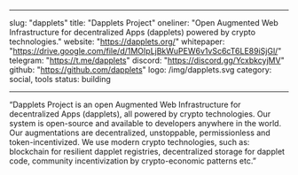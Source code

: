 
---
slug: "dapplets"
title: "Dapplets Project"
oneliner: "Open Augmented Web Infrastructure for decentralized Apps (dapplets) powered by crypto technologies."
website: "https://dapplets.org/"
whitepaper: "https://drive.google.com/file/d/1MOIpLjBkWuPEW6v1vSc6cT6LE89iSjGl/"
telegram: "https://t.me/dapplets"
discord: "https://discord.gg/YcxbkcyjMV"
github: "https://github.com/dapplets"
logo: /img/dapplets.svg
category: social, tools
status: building

---

“Dapplets Project is an open Augmented Web Infrastructure for decentralized Apps (dapplets), all powered by crypto technologies.  Our system is open-source and available to developers anywhere in the world.
Our augmentations are decentralized, unstoppable, permissionless and token-incentivized. We use modern crypto technologies, such as: blockchain for resilient dapplet registries, decentralized storage for dapplet code, community incentivization by crypto-economic patterns etc.”

